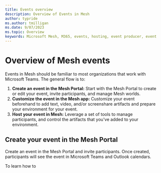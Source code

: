 ```yaml
---
title: Events overview
description: Overview of Events in Mesh 
author: typride
ms.author: tmilligan
ms.date: 9/07/2023
ms.topic: Overview
keywords: Microsoft Mesh, M365, events, hosting, event producer, event organizer, customize
---
```


# Overview of Mesh events

Events in Mesh should be familiar to most organizations that work with Microsoft Teams. The general flow is to:

1. **Create an event in the Mesh Portal:** Start with the Mesh Portal to create or edit your event, invite participants, and manage Mesh worlds.
1. **Customize the event in the Mesh app:** Customize your event beforehand to add text, video, and/or screenshare artifacts and prepare your environment for your event.
1. **Host your event in Mesh:** Leverage a set of tools to manage participants, and control the artifacts that you've added to your environment.

## Create your event in the Mesh Portal

Create an event in the Mesh Portal and invite participants. Once created, participants will see the event in Microsoft Teams and Outlook calendars.

To learn how to 